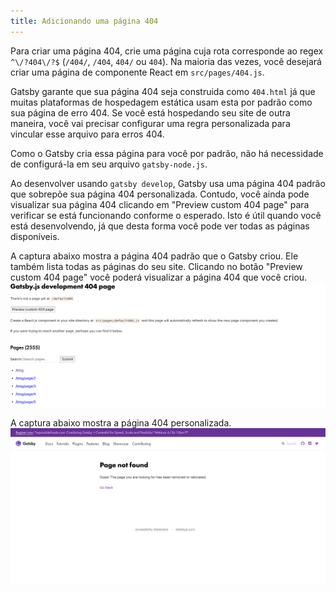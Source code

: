```yaml
---
title: Adicionando uma página 404
---
```


Para criar uma página 404, crie uma página cuja rota corresponde ao regex 
`^\/?404\/?$` (`/404/`, `/404`, `404/` ou `404`). Na maioria das vezes, 
você desejará criar uma página de componente React em `src/pages/404.js`.

Gatsby garante que sua página 404 seja construida como `404.html` já que muitas 
plataformas de hospedagem estática usam esta por padrão como sua página de erro 404. 
Se você está hospedando seu site de outra maneira, você vai precisar configurar uma
regra personalizada para vincular esse arquivo para erros 404.

Como o Gatsby cria essa página para você por padrão, não há necessidade de configurá-la em seu arquivo `gatsby-node.js`.

Ao desenvolver usando `gatsby develop`, Gatsby usa uma página 404 padrão que
sobrepõe sua página 404 personalizada. Contudo, você ainda pode visualizar 
sua página 404 clicando em "Preview custom 404 page" para verificar 
se está funcionando conforme o esperado. Isto é útil quando você está desenvolvendo, 
já que desta forma você pode ver todas as páginas disponíveis.

A captura abaixo mostra a página 404 padrão que o Gatsby criou. 
Ele também lista todas as páginas do seu site. Clicando no botão 
"Preview custom 404 page" você poderá visualizar a página 404 que você criou.
![Página 404 padrão do Gatsby](images/gatsby-default-404.png)

A captura abaixo mostra a página 404 personalizada.
![Página 404 personalizada do Gatsby](images/gatsby-custom-404.png)

